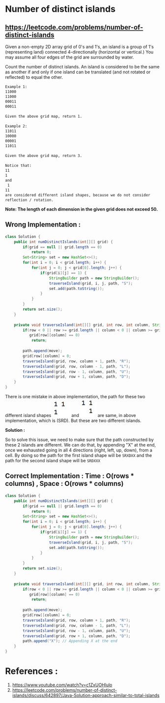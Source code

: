 # Number of distinct islands
## https://leetcode.com/problems/number-of-distinct-islands

Given a non-empty 2D array grid of 0's and 1's, an island is a group of 1's (representing land) connected 4-directionally (horizontal or vertical.) You may assume all four edges of the grid are surrounded by water.

Count the number of distinct islands. An island is considered to be the same as another if and only if one island can be translated (and not rotated or reflected) to equal the other.
```
Example 1:
11000
11000
00011
00011

Given the above grid map, return 1.

Example 2:
11011
10000
00001
11011

Given the above grid map, return 3.

Notice that:
11
1
and
 1
11
are considered different island shapes, because we do not consider reflection / rotation.
```
**Note: The length of each dimension in the given grid does not exceed 50.**

## Wrong Implementation :
```java
class Solution {
    public int numDistinctIslands(int[][] grid) {
        if(grid == null || grid.length == 0)
            return 0;
        Set<String> set = new HashSet<>();
        for(int i = 0; i < grid.length; i++) {
            for(int j = 0; j < grid[0].length; j++) {
                if(grid[i][j] == 1) {
                    StringBuilder path = new StringBuilder();
                    traverseIsland(grid, i, j, path, "S");
                    set.add(path.toString());
                }
            }
        }
        return set.size();
    }
    
    private void traverseIsland(int[][] grid, int row, int column, StringBuilder path, String move) {
        if(row < 0 || row >= grid.length || column < 0 || column >= grid[0].length || 
           grid[row][column] == 0)
            return;
        
        path.append(move);
        grid[row][column] = 0;
        traverseIsland(grid, row, column + 1, path, "R");
        traverseIsland(grid, row, column - 1, path, "L");
        traverseIsland(grid, row - 1, column, path, "U");
        traverseIsland(grid, row + 1, column, path, "D");
    }
}
```

There is one mistake in above implementation, the path for these two different island shapes 
![Island Shape 1](island-shape-1.JPG?raw=true "Island Shape 1") and ![Island Shape 2](island-shape-2.JPG?raw=true "Island Shape 2") are same, in above implementation, which is (SRD). But these are two different islands.

**Solution :**

So to solve this issue, we need to make sure that the path constructed by these 2 islands are different.
We can do that, by appending "X" at the end, once we exhausted going in all 4 directions (right, left, up, down), from a cell.
By doing so the path for the first island shape will be `SRXDXX` and the path for the second island shape will be `SRDXXX`

## Correct Implementation : Time : O(rows * columns)  , Space : O(rows * columns)
```java
class Solution {
    public int numDistinctIslands(int[][] grid) {
        if(grid == null || grid.length == 0)
            return 0;
        Set<String> set = new HashSet<>();
        for(int i = 0; i < grid.length; i++) {
            for(int j = 0; j < grid[0].length; j++) {
                if(grid[i][j] == 1) {
                    StringBuilder path = new StringBuilder();
                    traverseIsland(grid, i, j, path, "S");
                    set.add(path.toString());
                }
            }
        }
        return set.size();
    }
    
    private void traverseIsland(int[][] grid, int row, int column, StringBuilder path, String move) {
        if(row < 0 || row >= grid.length || column < 0 || column >= grid[0].length || 
           grid[row][column] == 0)
            return;
        
        path.append(move);
        grid[row][column] = 0;
        traverseIsland(grid, row, column + 1, path, "R");
        traverseIsland(grid, row, column - 1, path, "L");
        traverseIsland(grid, row - 1, column, path, "U");
        traverseIsland(grid, row + 1, column, path, "D");
        path.append("X"); // Appending X at the end
    }
}
```


# References :
1. https://www.youtube.com/watch?v=c1ZxUOHlulo
2. https://leetcode.com/problems/number-of-distinct-islands/discuss/642897/Java-Solution-approach-similar-to-total-islands

